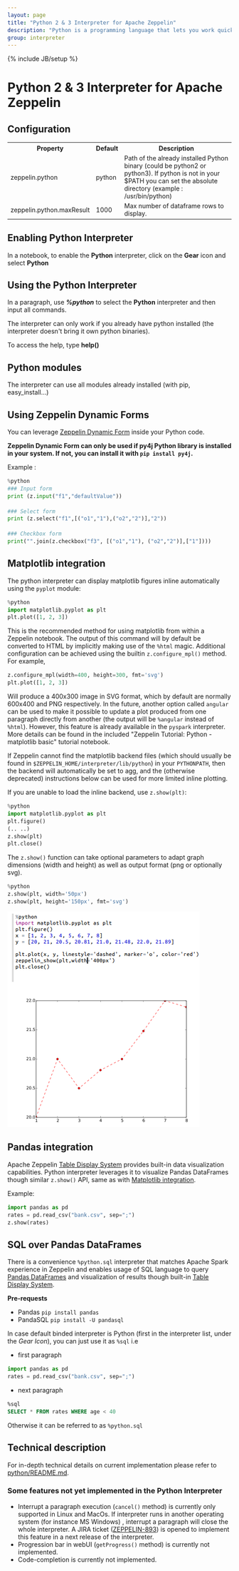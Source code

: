 ```yaml
---
layout: page
title: "Python 2 & 3 Interpreter for Apache Zeppelin"
description: "Python is a programming language that lets you work quickly and integrate systems more effectively."
group: interpreter
---
```

<!--
Licensed under the Apache License, Version 2.0 (the "License");
you may not use this file except in compliance with the License.
You may obtain a copy of the License at

http://www.apache.org/licenses/LICENSE-2.0

Unless required by applicable law or agreed to in writing, software
distributed under the License is distributed on an "AS IS" BASIS,
WITHOUT WARRANTIES OR CONDITIONS OF ANY KIND, either express or implied.
See the License for the specific language governing permissions and
limitations under the License.
-->
{% include JB/setup %}

# Python 2 & 3 Interpreter for Apache Zeppelin

<div id="toc"></div>

## Configuration
<table class="table-configuration">
  <tr>
    <th>Property</th>
    <th>Default</th>
    <th>Description</th>
  </tr>
  <tr>
    <td>zeppelin.python</td>
    <td>python</td>
    <td>Path of the already installed Python binary (could be python2 or python3).
    If python is not in your $PATH you can set the absolute directory (example : /usr/bin/python)
    </td>
  </tr>
  <tr>
    <td>zeppelin.python.maxResult</td>
    <td>1000</td>
    <td>Max number of dataframe rows to display.</td>
  </tr>
</table>

## Enabling Python Interpreter

In a notebook, to enable the **Python** interpreter, click on the **Gear** icon and select **Python**

## Using the Python Interpreter

In a paragraph, use **_%python_** to select the **Python** interpreter and then input all commands.

The interpreter can only work if you already have python installed (the interpreter doesn't bring it own python binaries).

To access the help, type **help()**

## Python modules
The interpreter can use all modules already installed (with pip, easy_install...)

## Using Zeppelin Dynamic Forms
You can leverage [Zeppelin Dynamic Form]({{BASE_PATH}}/manual/dynamicform.html) inside your Python code.

**Zeppelin Dynamic Form can only be used if py4j Python library is installed in your system. If not, you can install it with `pip install py4j`.**

Example : 

```python
%python
### Input form
print (z.input("f1","defaultValue"))

### Select form
print (z.select("f1",[("o1","1"),("o2","2")],"2"))

### Checkbox form
print("".join(z.checkbox("f3", [("o1","1"), ("o2","2")],["1"])))
```

## Matplotlib integration

 The python interpreter can display matplotlib figures inline automatically using the `pyplot` module:
 
```python
%python
import matplotlib.pyplot as plt
plt.plot([1, 2, 3])
```
This is the recommended method for using matplotlib from within a Zeppelin notebook. The output of this command will by default be converted to HTML by implicitly making use of the `%html` magic. Additional configuration can be achieved using the builtin `z.configure_mpl()` method. For example, 

```python
z.configure_mpl(width=400, height=300, fmt='svg')
plt.plot([1, 2, 3])
```

Will produce a 400x300 image in SVG format, which by default are normally 600x400 and PNG respectively. In the future, another option called `angular` can be used to make it possible to update a plot produced from one paragraph directly from another (the output will be `%angular` instead of `%html`). However, this feature is already available in the `pyspark` interpreter. More details can be found in the included "Zeppelin Tutorial: Python - matplotlib basic" tutorial notebook. 

If Zeppelin cannot find the matplotlib backend files (which should usually be found in `$ZEPPELIN_HOME/interpreter/lib/python`) in your `PYTHONPATH`, then the backend will automatically be set to agg, and the (otherwise deprecated) instructions below can be used for more limited inline plotting.

If you are unable to load the inline backend, use `z.show(plt)`:
 ```python
%python
import matplotlib.pyplot as plt
plt.figure()
(.. ..)
z.show(plt)
plt.close()
```
The `z.show()` function can take optional parameters to adapt graph dimensions (width and height) as well as output format (png or optionally svg).

 ```python
%python
z.show(plt, width='50px')
z.show(plt, height='150px', fmt='svg')
```
<img class="img-responsive" src="../assets/themes/zeppelin/img/docs-img/pythonMatplotlib.png" />


## Pandas integration
Apache Zeppelin [Table Display System](../displaysystem/basicdisplaysystem.html#table) provides built-in data visualization capabilities. Python interpreter leverages it to visualize Pandas DataFrames though similar `z.show()` API, same as with [Matplotlib integration](#matplotlib-integration).

Example:

```python
import pandas as pd
rates = pd.read_csv("bank.csv", sep=";")
z.show(rates)
```

## SQL over Pandas DataFrames

There is a convenience `%python.sql` interpreter that matches Apache Spark experience in Zeppelin and enables usage of SQL language to query [Pandas DataFrames](http://pandas.pydata.org/pandas-docs/stable/generated/pandas.DataFrame.html) and visualization of results though built-in [Table Display System](../displaysystem/basicdisplaysystem.html#table).

 **Pre-requests**

  - Pandas `pip install pandas`
  - PandaSQL `pip install -U pandasql`

In case default binded interpreter is Python (first in the interpreter list, under the _Gear Icon_), you can just use it as `%sql` i.e

 - first paragraph

  ```python
import pandas as pd
rates = pd.read_csv("bank.csv", sep=";")
  ```

 - next paragraph

  ```sql
%sql
SELECT * FROM rates WHERE age < 40
  ```

Otherwise it can be referred to as `%python.sql`


## Technical description

For in-depth technical details on current implementation please refer to [python/README.md](https://github.com/apache/zeppelin/blob/master/python/README.md).


### Some features not yet implemented in the Python Interpreter

* Interrupt a paragraph execution (`cancel()` method) is currently only supported in Linux and MacOs. If interpreter runs in another operating system (for instance MS Windows) , interrupt a paragraph will close the whole interpreter. A JIRA ticket ([ZEPPELIN-893](https://issues.apache.org/jira/browse/ZEPPELIN-893)) is opened to implement this feature in a next release of the interpreter.
* Progression bar in webUI  (`getProgress()` method) is currently not implemented.
* Code-completion is currently not implemented.

